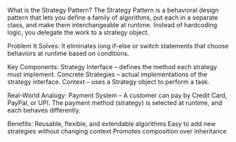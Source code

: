 What is the Strategy Pattern?
The Strategy Pattern is a behavioral design pattern that lets you define a family of algorithms, put each in a separate 
class, and make them interchangeable at runtime.
Instead of hardcoding logic, you delegate the work to a strategy object.

Problem It Solves:
It eliminates long if-else or switch statements that choose behaviors at runtime based on conditions.

Key Components:
Strategy Interface – defines the method each strategy must implement.
Concrete Strategies – actual implementations of the strategy interface.
Context – uses a Strategy object to perform a task.

Real-World Analogy:
Payment System – A customer can pay by Credit Card, PayPal, or UPI. The payment method (strategy) is selected at 
runtime, and each behaves differently.

Benefits:
Reusable, flexible, and extendable algorithms
Easy to add new strategies without changing context
Promotes composition over inheritance